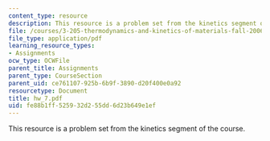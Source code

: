 ```yaml
---
content_type: resource
description: This resource is a problem set from the kinetics segment of the course.
file: /courses/3-205-thermodynamics-and-kinetics-of-materials-fall-2006/fe88b1ff525932d255dd6d23b649e1ef_hw_7.pdf
file_type: application/pdf
learning_resource_types:
- Assignments
ocw_type: OCWFile
parent_title: Assignments
parent_type: CourseSection
parent_uid: ce761107-925b-6b9f-3890-d20f400e0a92
resourcetype: Document
title: hw_7.pdf
uid: fe88b1ff-5259-32d2-55dd-6d23b649e1ef
---
```

This resource is a problem set from the kinetics segment of the course.

